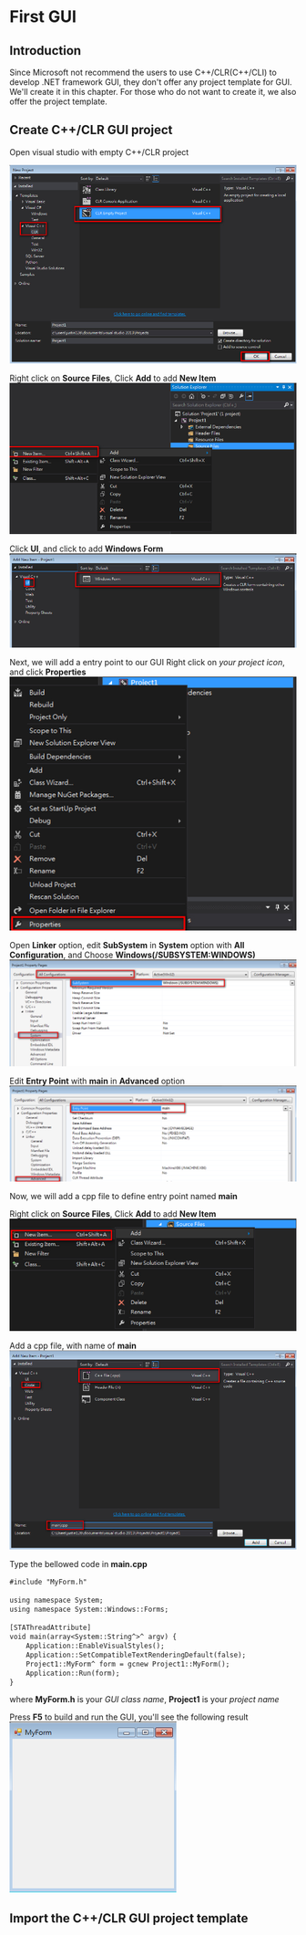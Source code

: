 # First GUI
[Chocolately]: https://chocolatey.org/
## Introduction

Since Microsoft not recommend the users to use C++/CLR(C++/CLI) to develop .NET framework GUI, they
don't offer any project template for GUI. We'll create it in this chapter. For those who do
not want to create it, we also offer the project template.

## Create C++/CLR GUI project

Open visual studio with empty C++/CLR project

![CreateProject](/doc/Ch1/img/1-2-1.jpg)

Right click on **Source Files**, Click **Add** to add **New Item**
![AddNewItem](/doc/Ch1/img/1-2-2.jpg)

Click **UI**, and click to add **Windows Form**
![AddWinForm](/doc/Ch1/img/1-2-3.jpg)

Next, we will add a entry point to our GUI
Right click on *your project icon*, and click **Properties**
![ClickProps](/doc/Ch1/img/1-2-4.jpg)

Open **Linker** option, edit **SubSystem** in **System** option with **All Configuration**,
and Choose **Windows(/SUBSYSTEM:WINDOWS)**
![SubSystem](/doc/Ch1/img/1-2-5.jpg)

Edit **Entry Point** with **main** in **Advanced** option
![EntryPoint](/doc/Ch1/img/1-2-6.jpg)

Now, we will add a cpp file to define entry point named **main**

Right click on **Source Files**, Click **Add** to add **New Item**
![AddNewItem2](/doc/Ch1/img/1-2-7.jpg)

Add a cpp file, with name of **main**
![CppMain](/doc/Ch1/img/1-2-8.jpg)

Type the bellowed code in **main.cpp**
    
    #include "MyForm.h"
    
    using namespace System;
    using namespace System::Windows::Forms;
    
    [STAThreadAttribute]
    void main(array<System::String^>^ argv) {
        Application::EnableVisualStyles();
        Application::SetCompatibleTextRenderingDefault(false);
        Project1::MyForm^ form = gcnew Project1::MyForm();
        Application::Run(form);
    }

where **MyForm.h** is your *GUI class name*, **Project1** is your *project name*
    
Press **F5** to build and run the GUI, you'll see the following result
![WinForm](/doc/Ch1/img/1-2-9.jpg)

## Import the C++/CLR GUI project template





